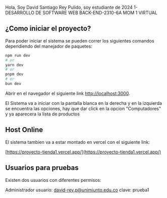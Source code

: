 Hola, Soy David Santiago Rey Pulido, soy estudiante de 2024 1-DESARROLLO DE SOFTWARE WEB BACK-END-2310-6A MOM 1 VIRTUAL

## ¿Como iniciar el proyecto?

Para poder iniciar el sistema se pueden correr los siguientes comandos dependiendo del manejador de paquetes:

```bash
npm run dev
# or
yarn dev
# or
pnpm dev
# or
bun dev
```

Abrir en el navegador el siguiente link [http://localhost:3000](http://localhost:3000).

El Sistema va a iniciar con la pantalla blanca en la derecha y en la izquierda se encuentra las opciones, hay que dar click en la opcion "Computadores" y ya aparecera la lista de productos

## Host Online

El sistema tambien va a estar montado en vercel con el siguiente link:

[https://proyecto-tienda1.vercel.app/](https://proyecto-tienda1.vercel.app/)

## Usuarios para pruebas

Existen dos usuarios con diferentes permisos:

Administrador
usuario: david-rey.p@unimiunto.edu.co
clave: prueba1

